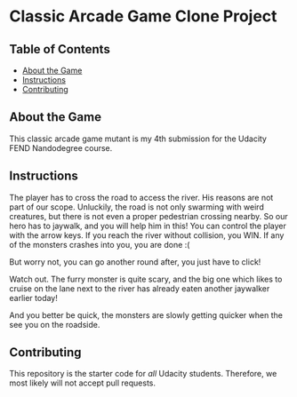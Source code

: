 # Classic Arcade Game Clone Project

## Table of Contents

* [About the Game](#About)
* [Instructions](#instructions)
* [Contributing](#contributing)

## About the Game

This classic arcade game mutant is my 4th submission for the Udacity FEND Nandodegree course.

## Instructions

The player has to cross the road to access the river. His reasons are not part of our scope. Unluckily, the road is not only swarming with weird creatures, but there is not even a proper pedestrian crossing nearby. So our hero has to jaywalk, and you will help him in this!
You can control the player with the arrow keys. If you reach the river without collision, you WIN. If any of the monsters crashes into you, you are done :(

But worry not, you can go another round after, you just have to click!

Watch out. The furry monster is quite scary, and the big one which likes to cruise on the lane next to the river has already eaten another jaywalker earlier today! 

And you better be quick, the monsters are slowly getting quicker when the see you on the roadside.  

## Contributing

This repository is the starter code for _all_ Udacity students. Therefore, we most likely will not accept pull requests.
